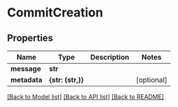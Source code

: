 # CommitCreation


## Properties
Name | Type | Description | Notes
------------ | ------------- | ------------- | -------------
**message** | **str** |  | 
**metadata** | **{str: (str,)}** |  | [optional] 

[[Back to Model list]](../README.md#documentation-for-models) [[Back to API list]](../README.md#documentation-for-api-endpoints) [[Back to README]](../README.md)


